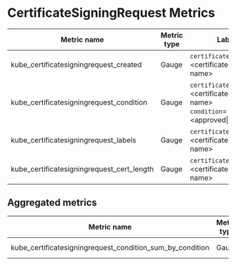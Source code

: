 # CertificateSigningRequest Metrics

| Metric name| Metric type | Labels/tags | Status |
| ---------- | ----------- | ----------- | ----------- |
| kube_certificatesigningrequest_created| Gauge | `certificatesigningrequest`=&lt;certificatesigningrequest-name&gt;| STABLE |
| kube_certificatesigningrequest_condition | Gauge | `certificatesigningrequest`=&lt;certificatesigningrequest-name&gt; <br> `condition`=&lt;approved\|denied&gt; | STABLE |
| kube_certificatesigningrequest_labels | Gauge | `certificatesigningrequest`=&lt;certificatesigningrequest-name&gt;| STABLE |
| kube_certificatesigningrequest_cert_length | Gauge | `certificatesigningrequest`=&lt;certificatesigningrequest-name&gt;| STABLE |

## Aggregated metrics

| Metric name| Metric type | Labels/tags | Status |
| ---------- | ----------- | ----------- | ----------- |
| kube_certificatesigningrequest_condition_sum_by_condition | Gauge | `condition`=&lt;approved\|denied&gt; | STABLE |
